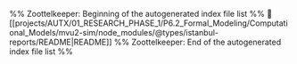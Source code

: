 %% Zoottelkeeper: Beginning of the autogenerated index file list  %%
📄 [[projects/AUTX/01_RESEARCH_PHASE_1/P6.2_Formal_Modeling/Computational_Models/mvu2-sim/node_modules/@types/istanbul-reports/README|README]]
%% Zoottelkeeper: End of the autogenerated index file list  %%
